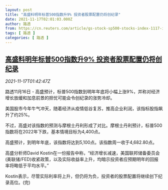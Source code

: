 ```yaml
---
layout: post
title: "高盛料明年标普500指数升9% 投资者股票配置仍将创纪录"
date: 2021-11-17T02:01:03.000Z
author: 路透
from: https://cn.reuters.com/article/gs-stock-sp500-stocks-index-1117-idCNKBS2I2048
tags: [ 路透 ]
categories: [ 路透 ]
---
```

<!--1637114463000-->
[高盛料明年标普500指数升9% 投资者股票配置仍将创纪录](https://cn.reuters.com/article/gs-stock-sp500-stocks-index-1117-idCNKBS2I2048)
------

<div>
<div><i>2021-11-17T01:42:47Z</i></div><p>路透11月16日 - 高盛预计，标普500指数到明年年底将小幅上涨9%，并称对经济增长放缓和加息前景的担忧可能会令创纪录的涨势冷却。</p><p>美国股市今年牛气冲天，随着经济从疫情低谷复苏，推高企业利润，该指标股指飙升了约25%。</p><p>不过，高盛对该指数的预测与摩根士丹利形成了对比。摩根士丹利预计，标普500指数将在2022年下跌，基本情境目标为4,400点。</p><p>高盛预计，到明年年底，该指数将达到5,100点。该指数周一收于4,682.80点。</p><p>高盛分析师David Kostin在一份报告中称，“经济增长减速，美国联邦储备委员会(美联储/FED)收紧政策，以及实际收益率上升，均暗示投资者应预期明年的回报率将略低于平均水平。”</p><p>Kostin表示，尽管实际利率将上升，但仍将为负，投资者的股票配置将继续创下纪录高位。(完)</p>
</div>
